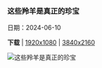 ### 这些羚羊是真正的珍宝

日期：2024-06-10

**下载**  |  [1920x1080](https://cn.bing.com/th?id=OHR.GemsbokBotswana_ZH-CN7507199339_1920x1080.jpg)  |  [3840x2160](https://cn.bing.com/th?id=OHR.GemsbokBotswana_ZH-CN7507199339_UHD.jpg)

![这些羚羊是真正的珍宝](https://cn.bing.com/th?id=OHR.GemsbokBotswana_ZH-CN7507199339_1920x1080.jpg "热带稀树草原上的南非剑羚，博茨瓦纳大草原 (© Karine Aigner/Tandem Stills + Motion)")


